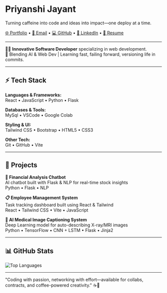 # Priyanshi Jayant  
Turning caffeine into code and ideas into impact—one deploy at a time.

[🌐 Portfolio](https://github.com/priyu9-star) • [📧 Email](mailto:priyanshijayant729@gmail.com) • [💻 GitHub](https://github.com/priyu9-star) • [🔗 LinkedIn](https://www.linkedin.com/in/priyanshi-jayant-853952255/) • [📄 Resume](https://drive.google.com/file/d/19u7rknm4UUlln9K7W0KyWsn2Ts6OrxSq/view?usp=sharing) 

---

👩‍💻 **Innovative Software Developer** specializing in web development.  
🧠 Blending AI & Web Dev | Learning fast, failing forward, versioning life in commits.

---

## ⚡ Tech Stack

**Languages & Frameworks:**  
React • JavaScript  • Python • Flask

**Databases & Tools:**  
MySql • VSCode • Google Colab 

**Styling & UI:**  
Tailwind CSS • Bootstrap • HTML5 • CSS3

**Other Tech:**  
Git • GitHub • Vite 

---

## 🚀 Projects

**💬 Financial Analysis Chatbot**  
AI chatbot built with Flask & NLP for real-time stock insights  
Python • Flask • NLP

**📋 Employee Management System**  
Task tracking dashboard built using React & Tailwind  
React • Tailwind CSS • Vite • JavaScript

**📸 AI Medical Image Captioning System**  
Deep Learning model for auto-describing X-ray/MRI images  
Python • TensorFlow • CNN + LSTM • Flask • Jinja2

---

## 📊 GitHub Stats

![Top Languages](https://github-readme-stats.vercel.app/api/top-langs/?username=priyu9-star&layout=compact&theme=radical)

---

"Coding with passion, networking with effort—available for collabs, contracts, and coffee-powered creativity." ☕🚀
